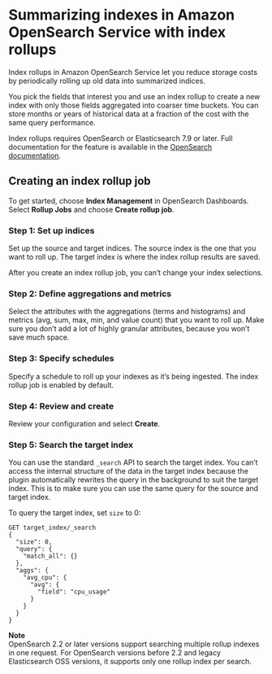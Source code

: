 # Summarizing indexes in Amazon OpenSearch Service with index rollups<a name="rollup"></a>

Index rollups in Amazon OpenSearch Service let you reduce storage costs by periodically rolling up old data into summarized indices\.

You pick the fields that interest you and use an index rollup to create a new index with only those fields aggregated into coarser time buckets\. You can store months or years of historical data at a fraction of the cost with the same query performance\.

Index rollups requires OpenSearch or Elasticsearch 7\.9 or later\. Full documentation for the feature is available in the [OpenSearch documentation](https://opensearch.org/docs/im-plugin/index-rollups/)\.

## Creating an index rollup job<a name="rollup-example"></a>

To get started, choose **Index Management** in OpenSearch Dashboards\. Select **Rollup Jobs** and choose **Create rollup job**\.

### Step 1: Set up indices<a name="rollup-example-1"></a>

Set up the source and target indices\. The source index is the one that you want to roll up\. The target index is where the index rollup results are saved\.

After you create an index rollup job, you can’t change your index selections\.

### Step 2: Define aggregations and metrics<a name="rollup-example-2"></a>

Select the attributes with the aggregations \(terms and histograms\) and metrics \(avg, sum, max, min, and value count\) that you want to roll up\. Make sure you don’t add a lot of highly granular attributes, because you won’t save much space\.

### Step 3: Specify schedules<a name="rollup-example-3"></a>

Specify a schedule to roll up your indexes as it’s being ingested\. The index rollup job is enabled by default\.

### Step 4: Review and create<a name="rollup-example-4"></a>

Review your configuration and select **Create**\.

### Step 5: Search the target index<a name="rollup-example-5"></a>

You can use the standard `_search` API to search the target index\. You can’t access the internal structure of the data in the target index because the plugin automatically rewrites the query in the background to suit the target index\. This is to make sure you can use the same query for the source and target index\.

To query the target index, set `size` to 0:

```
GET target_index/_search
{
  "size": 0,
  "query": {
    "match_all": {}
  },
  "aggs": {
    "avg_cpu": {
      "avg": {
        "field": "cpu_usage"
      }
    }
  }
}
```
**Note**  
OpenSearch 2.2 or later versions support searching multiple rollup indexes in one request. For OpenSearch versions before 2.2 and legacy Elasticsearch OSS versions, it supports only one rollup index per search.